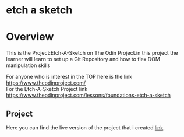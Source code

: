 # etch a sketch

#  Overview

This is the Project:Etch-A-Sketch on The Odin Project.in this project the learner will learn to set up a Git Repository and how to flex DOM manipulation skills

For anyone who is interest in the TOP here is the link https://www.theodinproject.com/<br>
For the Etch-A-Sketch Project link https://www.theodinproject.com/lessons/foundations-etch-a-sketch


## Project
Here you can find the live version of the project that i created [link](https://devimalka.github.io/etch-a-sketch/). 
